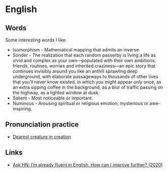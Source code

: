 # English

## Words

Some interesting words I like:

* Isomorphism - Mathematical mapping that admits an inverse.
* Sonder - The realization that each random passerby is living a life as vivid and complex as your own—populated with their own ambitions, friends, routines, worries and inherited craziness—an epic story that continues invisibly around you like an anthill sprawling deep underground, with elaborate passageways to thousands of other lives that you’ll never know existed, in which you might appear only once, as an extra sipping coffee in the background, as a blur of traffic passing on the highway, as a lighted window at dusk.
* Salient - Most noticeable or important.
* Numinous - Arousing spiritual or religious emotion; mysterious or awe-inspiring.

## Pronunciation practice

* [Dearest creature in creation](http://www.i18nguy.com/chaos.html)

## Links

* [Ask HN: I’m already fluent in English. How can I improve further? \(2020\)](https://news.ycombinator.com/item?id=23016268)

